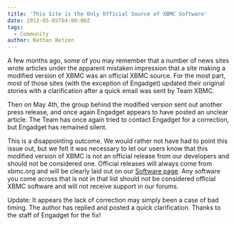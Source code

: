 ```yaml
---
title: 'This Site is the Only Official Source of XBMC Software'
date: 2013-05-05T04:00:00Z
tags:
  - Community
author: Nathan Betzen
---
```

A few months ago, some of you may remember that a number of news sites wrote articles under the apparent mistaken impression that a site making a modified version of XBMC was an official XBMC source. For the most part, most of those sites (with the exception of Engadget) updated their original stories with a clarification after a quick email was sent by Team XBMC.

 Then on May 4th, the group behind the modified version sent out another press release, and once again Engadget appears to have posted an unclear article. The Team has once again tried to contact Engadget for a correction, but Engadget has remained silent.

 This is a disappointing outcome. We would rather not have had to point this issue out, but we felt it was necessary to let our users know that this modified version of XBMC is not an official release from our developers and should not be considered one. Official releases will always come from xbmc.org and will be clearly laid out on our [Software page](/home/xbmc-software "XBMC Software"). Any software you come across that is not in that list should not be considered official XBMC software and will not receive support in our forums.

 Update: It appears the lack of correction may simply been a case of bad timing. The author has replied and posted a quick clarification. Thanks to the staff of Engadget for the fix!

 